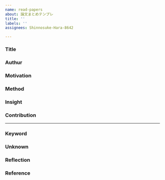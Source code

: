 ```yaml
---
name: read-papers
about: 論文まとめテンプレ
title: ''
labels: ''
assignees: Shinnosuke-Hara-8642

---
```


### Title

### Authur

### Motivation

### Method

### Insight

### Contribution

***

### Keyword

### Unknown

### Reflection

### Reference
